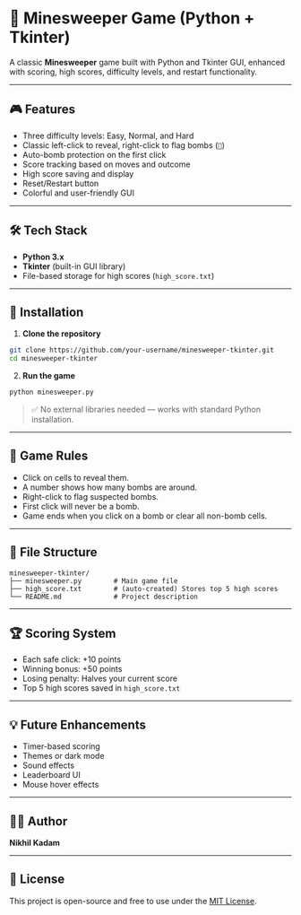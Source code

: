 # 🧨 Minesweeper Game (Python + Tkinter)

A classic **Minesweeper** game built with Python and Tkinter GUI, enhanced with scoring, high scores, difficulty levels, and restart functionality.

---

## 🎮 Features

- Three difficulty levels: Easy, Normal, and Hard
- Classic left-click to reveal, right-click to flag bombs (`🚩`)
- Auto-bomb protection on the first click
- Score tracking based on moves and outcome
- High score saving and display
- Reset/Restart button
- Colorful and user-friendly GUI

---

## 🛠️ Tech Stack

- **Python 3.x**
- **Tkinter** (built-in GUI library)
- File-based storage for high scores (`high_score.txt`)

---

## 🚀 Installation

1. **Clone the repository**

```bash
git clone https://github.com/your-username/minesweeper-tkinter.git
cd minesweeper-tkinter
```

2. **Run the game**

```bash
python minesweeper.py
```

> ✅ No external libraries needed — works with standard Python installation.

---

## 🧾 Game Rules

- Click on cells to reveal them.
- A number shows how many bombs are around.
- Right-click to flag suspected bombs.
- First click will never be a bomb.
- Game ends when you click on a bomb or clear all non-bomb cells.

---

## 📂 File Structure

```
minesweeper-tkinter/
├── minesweeper.py        # Main game file
├── high_score.txt        # (auto-created) Stores top 5 high scores
└── README.md             # Project description
```

---

## 🏆 Scoring System

- Each safe click: +10 points
- Winning bonus: +50 points
- Losing penalty: Halves your current score
- Top 5 high scores saved in `high_score.txt`

---

## 💡 Future Enhancements

- Timer-based scoring
- Themes or dark mode
- Sound effects
- Leaderboard UI
- Mouse hover effects

---

## 🙋‍♂️ Author

**Nikhil Kadam**

---

## 📝 License

This project is open-source and free to use under the [MIT License](LICENSE).
